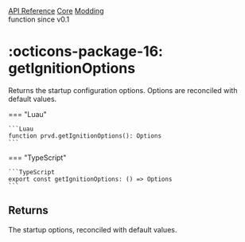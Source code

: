 <div class="pmwdoc-reference-breadcrumbs">
<a href="../../../">API Reference</a>
<a href="../../">Core</a>
<a href="../">Modding</a>
</div>

<div class="pmwdoc-reference-tags">
<span class="pmwdoc-reference-highlight">function</span>
<span class="pmwdoc-reference-since">since v0.1</span>
</div>

# :octicons-package-16: getIgnitionOptions

Returns the startup configuration options. Options are reconciled with
default values.

=== "Luau"

    ```Luau
    function prvd.getIgnitionOptions(): Options
    ```

=== "TypeScript"

    ```TypeScript
    export const getIgnitionOptions: () => Options
    ```

## Returns

The startup options, reconciled with default values.

